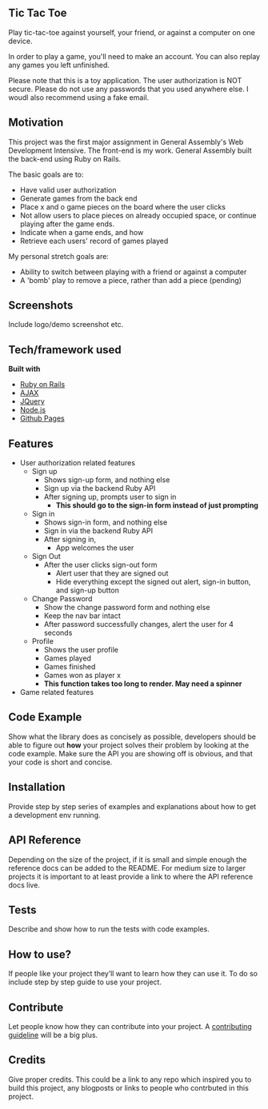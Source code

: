 ## Tic Tac Toe
Play tic-tac-toe against yourself, your friend, or against a computer on one
device.

In order to play a game, you'll need to make an account. You can also replay any
games you left unfinished.

Please note that this is a toy application. The user authorization is NOT secure.
Please do not use any passwords that you used anywhere else. I woudl also
recommend using a fake email.

## Motivation
This project was the first major assignment in General Assembly's Web Development
Intensive. The front-end is my work. General Assembly built the back-end using
Ruby on Rails.

The basic goals are to:
  <ul>
    <li>Have valid user authorization</li>
    <li>Generate games from the back end</li>
    <li>Place x and o game pieces on the board where the user clicks</li>
    <li>Not allow users to place pieces on already occupied space, or
    continue playing after the game ends.</li>
    <li>Indicate when a game ends, and how</li>
    <li>Retrieve each users' record of games played</li>
  </ul>

My personal stretch goals are:
  <ul>
  <li>Ability to switch between playing with a friend or against a computer</li>
  <li>A 'bomb' play to remove a piece, rather than add a piece (pending)</li>
  </ul>

## Screenshots
Include logo/demo screenshot etc.

## Tech/framework used

<b>Built with</b>
- [Ruby on Rails](https://rubyonrails.org/)
- [AJAX](https://api.jquery.com/category/ajax/)
- [JQuery](https://jquery.com/)
- [Node.js](https://nodejs.org/en/)
- [Github Pages](https://pages.github.com/)

## Features
- User authorization related features
  - Sign up
    - Shows sign-up form, and nothing else
    - Sign up via the backend Ruby API
    - After signing up, prompts user to sign in
      - **This should go to the sign-in form instead of just prompting**
  - Sign in
    - Shows sign-in form, and nothing else
    - Sign in via the backend Ruby API
    - After signing in,
      - App welcomes the user
  - Sign Out
    - After the user clicks sign-out form
      - Alert user that they are signed out
      - Hide everything except the signed out alert, sign-in button, and sign-up button
  - Change Password
    - Show the change password form and nothing else
    - Keep the nav bar intact
    - After password successfully changes, alert the user for 4 seconds
  - Profile
    - Shows the user profile
    - Games played
    - Games finished
    - Games won as player x
    - **This function takes too long to render. May need a spinner**
- Game related features

## Code Example
Show what the library does as concisely as possible, developers should be able to figure out **how** your project solves their problem by looking at the code example. Make sure the API you are showing off is obvious, and that your code is short and concise.

## Installation
Provide step by step series of examples and explanations about how to get a development env running.

## API Reference

Depending on the size of the project, if it is small and simple enough the reference docs can be added to the README. For medium size to larger projects it is important to at least provide a link to where the API reference docs live.

## Tests
Describe and show how to run the tests with code examples.

## How to use?
If people like your project they’ll want to learn how they can use it. To do so include step by step guide to use your project.

## Contribute

Let people know how they can contribute into your project. A [contributing guideline](https://github.com/zulip/zulip-electron/blob/master/CONTRIBUTING.md) will be a big plus.

## Credits
Give proper credits. This could be a link to any repo which inspired you to build this project, any blogposts or links to people who contrbuted in this project.
